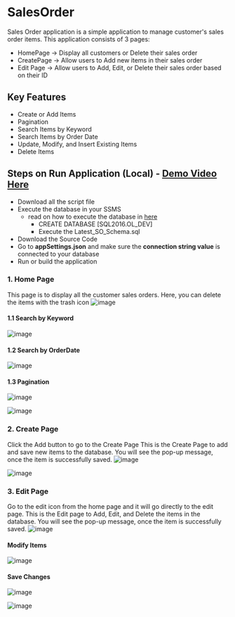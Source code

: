 # SalesOrder
Sales Order application is a simple application to manage customer's sales order items. This application consists of 3 pages:
- HomePage -> Display all customers or Delete their sales order
- CreatePage -> Allow users to Add new items in their sales order
- Edit Page -> Allow users to Add, Edit, or Delete their sales order based on their ID

## Key Features
- Create or Add Items
- Pagination
- Search Items by Keyword
- Search Items by Order Date
- Update, Modify, and Insert Existing Items
- Delete Items

## Steps on Run Application (Local) - [Demo Video Here](https://youtu.be/4cl0nAxNS1k)
- Download all the script file
- Execute the database in your SSMS
  - read on how to execute the database in [here](https://github.com/Marvelius-Putra/Sales_Order/blob/master/SalesOrderScript/STEPS%20EXECUTE%20DATABASE.txt)
    - CREATE DATABASE [SQL2016.OL_DEV]
    - Execute the Latest_SO_Schema.sql
- Download the Source Code 
- Go to **appSettings.json** and make sure the **connection string value** is connected to your database
- Run or build the application

### 1. Home Page
This page is to display all the customer sales orders. Here, you can delete the items with the trash icon
![image](https://github.com/user-attachments/assets/511537b4-5565-4903-b84e-1ab29907a6df)

#### 1.1 Search by Keyword
![image](https://github.com/user-attachments/assets/c372a2d8-0c65-4d6e-9be7-c3e616afdca1)

#### 1.2 Search by OrderDate
![image](https://github.com/user-attachments/assets/b029822e-4eb0-46ce-956e-6d92753999ba)

#### 1.3 Pagination
![image](https://github.com/user-attachments/assets/8abaea41-fe85-47e8-ae57-0e7d0c93da6d)

![image](https://github.com/user-attachments/assets/13a2cbc6-83d6-4c12-8f1d-91a9a6a36d1e)


### 2. Create Page
Click the Add button to go to the Create Page
This is the Create Page to add and save new items to the database. You will see the pop-up message, once the item is successfully saved.
![image](https://github.com/user-attachments/assets/be961bf7-740b-45b7-89be-ecc0ff505d0a)

![image](https://github.com/user-attachments/assets/3e7dfcf2-78c0-43ad-b52b-a68fa2aa071b)

### 3. Edit Page
Go to the edit icon from the home page and it will go directly to the edit page.
This is the Edit page to Add, Edit, and Delete the items in the database. You will see the pop-up message, once the item is successfully saved.
![image](https://github.com/user-attachments/assets/53f16c8f-a628-4d8a-85e0-e2498241fa64)

#### Modify Items
![image](https://github.com/user-attachments/assets/188d1f23-4e43-4878-9b0e-23f4041c8e5e)

#### Save Changes
![image](https://github.com/user-attachments/assets/b51e2805-441d-4e77-8993-c92c0907c0ee)

![image](https://github.com/user-attachments/assets/c5f47ce9-fdd9-41a9-8a94-43bdc44c3b1a)











